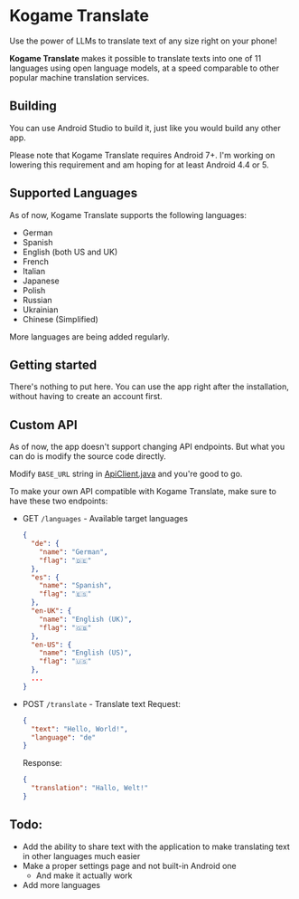 # Kogame Translate
Use the power of LLMs to translate text of any size right on your phone!

**Kogame Translate** makes it possible to translate texts into one of 11 languages ​​using open language models, at a speed comparable to other popular machine translation services.

## Building
You can use Android Studio to build it, just like you would build any other app.

Please note that Kogame Translate requires Android 7+. I'm working on lowering this requirement and am hoping for at least Android 4.4 or 5.

## Supported Languages
As of now, Kogame Translate supports the following languages:
* German
* Spanish
* English (both US and UK)
* French
* Italian
* Japanese
* Polish
* Russian
* Ukrainian
* Chinese (Simplified)

More languages are being added regularly.

## Getting started
There's nothing to put here. You can use the app right after the installation, without having to create an account first.

## Custom API
As of now, the app doesn't support changing API endpoints. But what you can do is modify the source code directly.

Modify `BASE_URL` string in [ApiClient.java](app/src/main/java/kogame/translate/ApiClient.java) and you're good to go.

To make your own API compatible with Kogame Translate, make sure to have these two endpoints:
  - GET `/languages` - Available target languages
    ```json
    {
      "de": {
        "name": "German",
        "flag": "🇩🇪"
      },
      "es": {
        "name": "Spanish",
        "flag": "🇪🇸"
      },
      "en-UK": {
        "name": "English (UK)",
        "flag": "🇬🇧"
      },
      "en-US": {
        "name": "English (US)",
        "flag": "🇺🇸"
      },
      ...
    }
    ```
  - POST `/translate` - Translate text
    Request:
    ```json
    {
      "text": "Hello, World!",
      "language": "de"
    }
    ```
    Response:
    ```json
    {
      "translation": "Hallo, Welt!"
    }
    ```

## Todo:
  - Add the ability to share text with the application to make translating text in other languages ​​much easier
  - Make a proper settings page and not built-in Android one
    - And make it actually work
  - Add more languages
